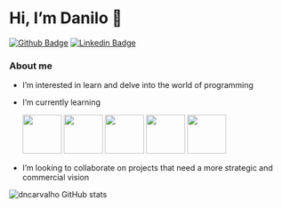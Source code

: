 # Hi, I’m Danilo 👋 

[![Github Badge](https://img.shields.io/badge/-Github-000?style=flat-square&logo=Github&logoColor=white&link=https://github.com/dncarvalho)](https://github.com/dncarvalho)
[![Linkedin Badge](https://img.shields.io/badge/-LinkedIn-blue?style=flat-square&logo=Linkedin&logoColor=white&link=https://www.linkedin.com/in/daniloncarvalho/)](https://www.linkedin.com/in/daniloncarvalho/)


### About me
- I’m interested in learn and delve into the world of programming
- I’m currently learning 
           
   <img src="https://cdn.jsdelivr.net/gh/devicons/devicon/icons/vscode/vscode-original-wordmark.svg" width="70" height="70" /> <img src="https://cdn.jsdelivr.net/gh/devicons/devicon/icons/python/python-original-wordmark.svg" width="70" height="70"/> <img src="https://cdn.jsdelivr.net/gh/devicons/devicon/icons/django/django-plain.svg" width="70" height="70"/> <img src="https://cdn.jsdelivr.net/gh/devicons/devicon/icons/html5/html5-original.svg" width="70" height="70"/> <img src="https://cdn.jsdelivr.net/gh/devicons/devicon/icons/css3/css3-original.svg" width="70" height="70" />            

- I’m looking to collaborate on projects that need a more strategic and commercial vision

![dncarvalho GitHub stats](https://github-readme-stats.vercel.app/api?username=dncarvalho&show_icons=true&theme=radical)

<!---
dncarvalho/dncarvalho is a ✨ special ✨ repository because its `README.md` (this file) appears on your GitHub profile.
You can click the Preview link to take a look at your changes.
--->
